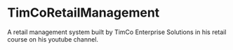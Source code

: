# TimCoRetailManagement
A retail management system built by TimCo Enterprise Solutions in his retail course on his youtube channel.

